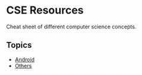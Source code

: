 # CSE Resources
Cheat sheet of different computer science concepts.

## Topics

* [Android](/technology/android.md)
* [Others]()
